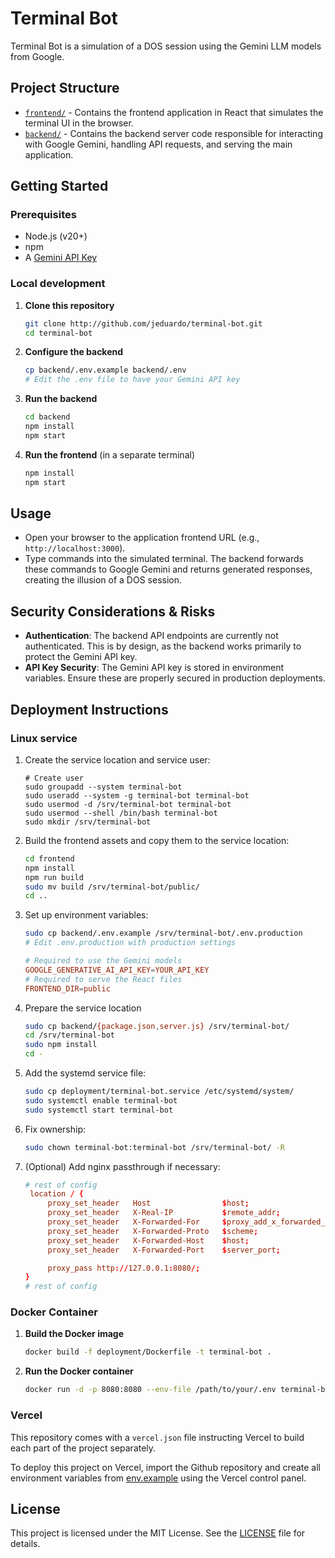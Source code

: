 # Terminal Bot

Terminal Bot is a simulation of a DOS session using the Gemini LLM models from Google.

## Project Structure

- [`frontend/`](frontend/README.md) - Contains the frontend application in React that simulates the terminal UI in the browser. 
- [`backend/`](backend/README.md) - Contains the backend server code responsible for interacting with Google Gemini, handling API requests, and serving the main application.

## Getting Started

### Prerequisites

- Node.js (v20+)
- npm
- A [Gemini API Key](https://aistudio.google.com/app/apikey)

### Local development

1. **Clone this repository**
   ```bash
   git clone http://github.com/jeduardo/terminal-bot.git
   cd terminal-bot
   ```

2. **Configure the backend**
    ```bash
    cp backend/.env.example backend/.env
    # Edit the .env file to have your Gemini API key
    ```

3. **Run the backend**
   ```bash
   cd backend
   npm install
   npm start
   ```

3. **Run the frontend** (in a separate terminal)
   ```bash
   npm install
   npm start
   ```

## Usage

- Open your browser to the application frontend URL (e.g., `http://localhost:3000`).
- Type commands into the simulated terminal. The backend forwards these commands to Google Gemini and returns generated responses, creating the illusion of a DOS session.

## Security Considerations & Risks

- **Authentication**: The backend API endpoints are currently not authenticated. This is by design, as the backend works primarily to protect the Gemini API key.
- **API Key Security**: The Gemini API key is stored in environment variables. Ensure these are properly secured in production deployments.

## Deployment Instructions

### Linux service

1. Create the service location and service user:
   ```shell
   # Create user
   sudo groupadd --system terminal-bot
   sudo useradd --system -g terminal-bot terminal-bot
   sudo usermod -d /srv/terminal-bot terminal-bot
   sudo usermod --shell /bin/bash terminal-bot
   sudo mkdir /srv/terminal-bot
   ```

2. Build the frontend assets and copy them to the service location:
   ```bash
   cd frontend
   npm install
   npm run build
   sudo mv build /srv/terminal-bot/public/
   cd ..
   ```

2. Set up environment variables:
   ```bash
   sudo cp backend/.env.example /srv/terminal-bot/.env.production
   # Edit .env.production with production settings
   ```

   ```conf
   # Required to use the Gemini models
   GOOGLE_GENERATIVE_AI_API_KEY=YOUR_API_KEY
   # Required to serve the React files
   FRONTEND_DIR=public
   ```

3. Prepare the service location
   ```bash
   sudo cp backend/{package.json,server.js} /srv/terminal-bot/
   cd /srv/terminal-bot
   sudo npm install
   cd -
   ```

5. Add the systemd service file:
   ```bash
   sudo cp deployment/terminal-bot.service /etc/systemd/system/
   sudo systemctl enable terminal-bot
   sudo systemctl start terminal-bot
   ```

6. Fix ownership:
   ```bash
   sudo chown terminal-bot:terminal-bot /srv/terminal-bot/ -R
   ````

7. (Optional) Add nginx passthrough if necessary:
   ```conf
   # rest of config
    location / {
        proxy_set_header   Host                $host;
        proxy_set_header   X-Real-IP           $remote_addr;
        proxy_set_header   X-Forwarded-For     $proxy_add_x_forwarded_for;
        proxy_set_header   X-Forwarded-Proto   $scheme;
        proxy_set_header   X-Forwarded-Host    $host;
        proxy_set_header   X-Forwarded-Port    $server_port;

        proxy_pass http://127.0.0.1:8080/;
   }
   # rest of config

   ```

### Docker Container

1. **Build the Docker image**
   ```bash
   docker build -f deployment/Dockerfile -t terminal-bot .
   ```

2. **Run the Docker container**
   ```bash
   docker run -d -p 8080:8080 --env-file /path/to/your/.env terminal-bot
   ```

### Vercel

This repository comes with a `vercel.json` file instructing Vercel to build each part of the project separately.

To deploy this project on Vercel, import the Github repository and create all environment variables from [env.example](backend/env.example) using the Vercel control panel.

## License

This project is licensed under the MIT License. See the [LICENSE](LICENSE) file for details.


